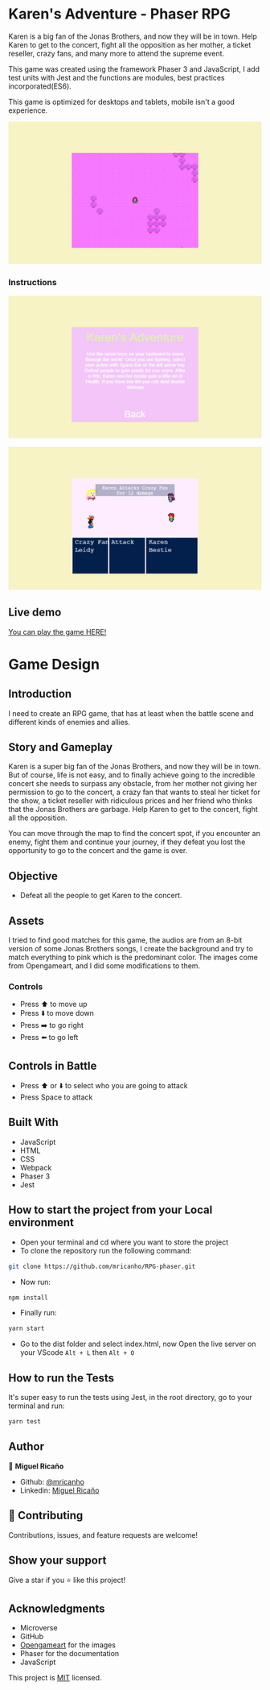 # Karen's Adventure - Phaser RPG

Karen is a big fan of the Jonas Brothers, and now they will be in town. Help Karen to get to the concert, fight all the opposition as her mother, a ticket reseller, crazy fans, and many more to attend the supreme event.

This game was created using the framework Phaser 3 and JavaScript, I add test units with Jest and the functions are modules, best practices incorporated(ES6).

This game is optimized for desktops and tablets, mobile isn't a good experience.

![screenshot](dist/assets/screen-1.jpeg)

### Instructions

![screenshot](dist/assets/screen-2.jpeg)

![screenshot](dist/assets/screen-3.jpeg)

## Live demo

[You can play the game HERE!](https://nervous-hypatia-7cd6e3.netlify.app/)

# Game Design

## Introduction

I need to create an RPG game, that has at least when the battle scene and different kinds of enemies and allies.

## Story and Gameplay
Karen is a super big fan of the Jonas Brothers, and now they will be in town. But of course, life is not easy, and to finally achieve going to the incredible concert she needs to surpass any obstacle, from her mother not giving her permission to go to the concert, a crazy fan that wants to steal her ticket for the show, a ticket reseller with ridiculous prices and her friend who thinks that the Jonas Brothers are garbage. Help Karen to get to the concert, fight all the opposition. 

You can move through the map to find the concert spot, if you encounter an enemy, fight them and continue your journey, if they defeat you lost the opportunity to go to the concert and the game is over.
## Objective
- Defeat all the people to get Karen to the concert.

## Assets
I tried to find good matches for this game, the audios are from an 8-bit version of some Jonas Brothers songs, I create the background and try to match everything to pink which is the predominant color. The images come from Opengameart, and I did some modifications to them.
### Controls
- Press ⬆️ to move up
- Press ⬇️ to move down
- Press ➡️ to go right
- Press ⬅️ to go left
## Controls in Battle
- Press ⬆️ or ⬇️ to select who you are going to attack
- Press Space to attack
## Built With

- JavaScript
- HTML
- CSS
- Webpack
- Phaser 3
- Jest

## How to start the project from your Local environment

- Open your terminal and cd where you want to store the project
- To clone the repository run the following command:
```bash
git clone https://github.com/mricanho/RPG-phaser.git
```
- Now run:
```bash
npm install
```
- Finally run:
```bash
yarn start
```
- Go to the dist folder and select index.html, now Open the live server on your VScode `Alt + L` then `Alt + O`

## How to run the Tests

It's super easy to run the tests using Jest, in the root directory, go to your terminal and run:
```bash
yarn test
```
## Author

👤 **Miguel Ricaño**

- Github: [@mricanho](https://github.com/mricanho)
- Linkedin: [Miguel Ricaño](https://www.linkedin.com/in/mricanho/)

## 🤝 Contributing

Contributions, issues, and feature requests are welcome!

## Show your support

Give a star if you :star: like this project!

## Acknowledgments

- Microverse
- GitHub
- [Opengameart](https://opengameart.org/) for the images
- Phaser for the documentation
- JavaScript

This project is [MIT](LICENSE) licensed.
